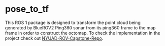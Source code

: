 # pose_to_tf
This ROS 1 package is designed to transform the point cloud being generated by BlueROV2 Ping360 sonar from its ping360 frame to the map frame in order to construct the octomap. To check the implementation in the project check out [NYUAD-ROV-Capstone-Repo](https://github.com/CapstoneROV/NYUAD-ROV-Capstone-Repo/tree/path_planning).